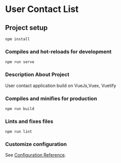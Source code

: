 # User Contact List

## Project setup
```
npm install
```

### Compiles and hot-reloads for development
```
npm run serve
```
### Description About Project
User contact application build on VueJs,Vuex, Vuetify

### Compiles and minifies for production
```
npm run build
```

### Lints and fixes files
```
npm run lint
```

### Customize configuration
See [Configuration Reference](https://cli.vuejs.org/config/).
